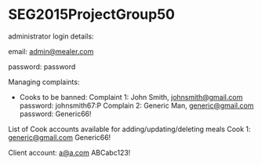 # SEG2015ProjectGroup50

administrator login details:

email: admin@mealer.com

password: password

Managing complaints:
- Cooks to be banned: 
Complaint 1: John Smith, johnsmith@gmail.com password: johnsmith67:P
Complain 2: Generic Man, generic@gmail.com password: Generic66!


List of Cook accounts available for adding/updating/deleting meals
Cook 1:
generic@gmail.com
Generic66!

Client account:
a@a.com
ABCabc123!
                      
